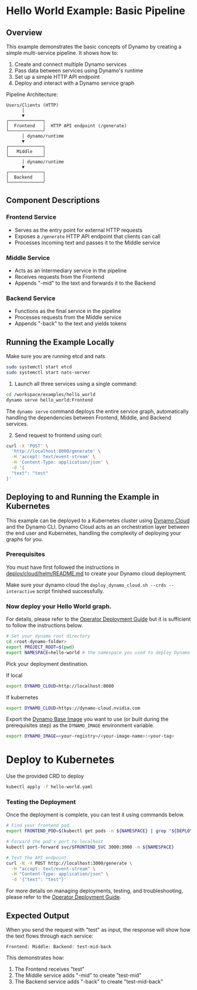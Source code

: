 <!--
SPDX-FileCopyrightText: Copyright (c) 2025 NVIDIA CORPORATION & AFFILIATES. All rights reserved.
SPDX-License-Identifier: Apache-2.0

Licensed under the Apache License, Version 2.0 (the "License");
you may not use this file except in compliance with the License.
You may obtain a copy of the License at

http://www.apache.org/licenses/LICENSE-2.0

Unless required by applicable law or agreed to in writing, software
distributed under the License is distributed on an "AS IS" BASIS,
WITHOUT WARRANTIES OR CONDITIONS OF ANY KIND, either express or implied.
See the License for the specific language governing permissions and
limitations under the License.
-->

# Hello World Example: Basic Pipeline

## Overview

This example demonstrates the basic concepts of Dynamo by creating a simple multi-service pipeline. It shows how to:

1. Create and connect multiple Dynamo services
2. Pass data between services using Dynamo's runtime
3. Set up a simple HTTP API endpoint
4. Deploy and interact with a Dynamo service graph

Pipeline Architecture:

```
Users/Clients (HTTP)
      │
      ▼
┌─────────────┐
│  Frontend   │  HTTP API endpoint (/generate)
└─────────────┘
      │ dynamo/runtime
      ▼
┌─────────────┐
│   Middle    │
└─────────────┘
      │ dynamo/runtime
      ▼
┌─────────────┐
│  Backend    │
└─────────────┘
```

## Component Descriptions

### Frontend Service
- Serves as the entry point for external HTTP requests
- Exposes a `/generate` HTTP API endpoint that clients can call
- Processes incoming text and passes it to the Middle service

### Middle Service
- Acts as an intermediary service in the pipeline
- Receives requests from the Frontend
- Appends "-mid" to the text and forwards it to the Backend

### Backend Service
- Functions as the final service in the pipeline
- Processes requests from the Middle service
- Appends "-back" to the text and yields tokens

## Running the Example Locally

Make sure you are running etcd and nats
```bash
sudo systemctl start etcd
sudo systemctl start nats-server
```

1. Launch all three services using a single command:

```bash
cd /workspace/examples/hello_world
dynamo serve hello_world:Frontend
```

The `dynamo serve` command deploys the entire service graph, automatically handling the dependencies between Frontend, Middle, and Backend services.

2. Send request to frontend using curl:

```bash
curl -X 'POST' \
  'http://localhost:8000/generate' \
  -H 'accept: text/event-stream' \
  -H 'Content-Type: application/json' \
  -d '{
  "text": "test"
}'
```

## Deploying to and Running the Example in Kubernetes

This example can be deployed to a Kubernetes cluster using [Dynamo Cloud](../../docs/guides/dynamo_deploy/dynamo_cloud.md) and the Dynamo CLI.
Dynamo Cloud acts as an orchestration layer between the end user and Kubernetes, handling the complexity of deploying your graphs for you.

### Prerequisites

You must have first followed the instructions in [deploy/cloud/helm/README.md](../../deploy/cloud/helm/README.md) to create your Dynamo cloud deployment.

Make sure your dynamo cloud the `deploy_dynamo_cloud.sh --crds --interactive` script finished successfully.

### Now deploy your Hello World graph.

For details, please refer to the [Operator Deployment Guide](../../docs/guides/dynamo_deploy/operator_deployment.md) but it is sufficient to follow the instructions below.


```bash
# Set your dynamo root directory
cd <root-dynamo-folder>
export PROJECT_ROOT=$(pwd)
export NAMESPACE=hello-world # the namespace you used to deploy Dynamo cloud to.
```

Pick your deployment destination.

If local

```bash
export DYNAMO_CLOUD=http://localhost:8080
```

If kubernetes
```bash
export DYNAMO_CLOUD=https://dynamo-cloud.nvidia.com
```

Export the [Dynamo Base Image](../../get_started.md#building-the-dynamo-base-image) you want to use (or built during the prerequisites step) as the `DYNAMO_IMAGE` environment variable.

```bash
export DYNAMO_IMAGE=<your-registry>/<your-image-name>:<your-tag>
```

# Deploy to Kubernetes

Use the provided CRD to deploy
```bash
kubectl apply -f hello-world.yaml
```

### Testing the Deployment

Once the deployment is complete, you can test it using commands below.

```bash
# Find your frontend pod
export FRONTEND_POD=$(kubectl get pods -n ${NAMESPACE} | grep "${DEPLOYMENT_NAME}-frontend" | sort -k1 | tail -n1 | awk '{print $1}')

# Forward the pod's port to localhost
kubectl port-forward svc/$FRONTEND_SVC 3000:3000 -n ${NAMESPACE}

# Test the API endpoint
curl -N -X POST http://localhost:3000/generate \
  -H "accept: text/event-stream" \
  -H "Content-Type: application/json" \
  -d '{"text": "test"}'
```

For more details on managing deployments, testing, and troubleshooting, please refer to the [Operator Deployment Guide](../../docs/guides/dynamo_deploy/operator_deployment.md).

## Expected Output

When you send the request with "test" as input, the response will show how the text flows through each service:

```
Frontend: Middle: Backend: test-mid-back
```

This demonstrates how:
1. The Frontend receives "test"
2. The Middle service adds "-mid" to create "test-mid"
3. The Backend service adds "-back" to create "test-mid-back"
